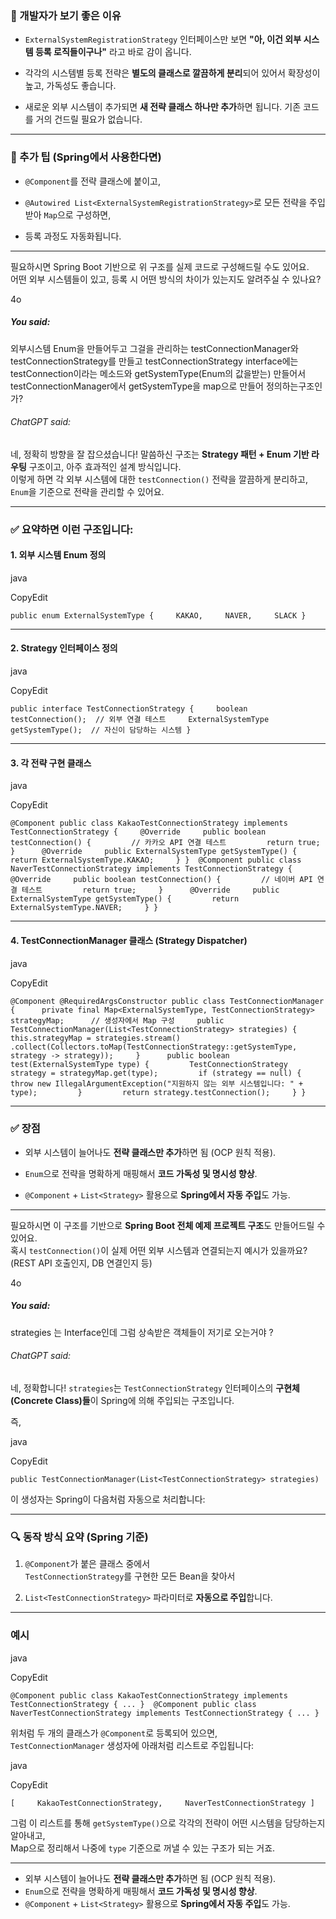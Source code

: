 
### 👀 개발자가 보기 좋은 이유

- `ExternalSystemRegistrationStrategy` 인터페이스만 보면 **"아, 이건 외부 시스템 등록 로직들이구나"** 라고 바로 감이 옵니다.
    
- 각각의 시스템별 등록 전략은 **별도의 클래스로 깔끔하게 분리**되어 있어서 확장성이 높고, 가독성도 좋습니다.
    
- 새로운 외부 시스템이 추가되면 **새 전략 클래스 하나만 추가**하면 됩니다. 기존 코드를 거의 건드릴 필요가 없습니다.
    

---

### 🌱 추가 팁 (Spring에서 사용한다면)

- `@Component`를 전략 클래스에 붙이고,
    
- `@Autowired List<ExternalSystemRegistrationStrategy>`로 모든 전략을 주입받아 `Map`으로 구성하면,
    
- 등록 과정도 자동화됩니다.
    

---

필요하시면 Spring Boot 기반으로 위 구조를 실제 코드로 구성해드릴 수도 있어요.  
어떤 외부 시스템들이 있고, 등록 시 어떤 방식의 차이가 있는지도 알려주실 수 있나요?

4o

##### You said:

외부시스템 Enum을 만들어두고 그걸을 관리하는 testConnectionManager와 testConnectionStrategy를 만들고 testConnectionStrategy interface에는 testConnection이라는 메소드와 getSystemType(Enum의 값을받는) 만들어서 testConnectionManager에서 getSystemType을 map으로 만들어 정의하는구조인가?

###### ChatGPT said:

네, 정확히 방향을 잘 잡으셨습니다! 말씀하신 구조는 **Strategy 패턴 + Enum 기반 라우팅** 구조이고, 아주 효과적인 설계 방식입니다.  
이렇게 하면 각 외부 시스템에 대한 `testConnection()` 전략을 깔끔하게 분리하고, `Enum`을 기준으로 전략을 관리할 수 있어요.

---

### ✅ 요약하면 이런 구조입니다:

#### 1. **외부 시스템 Enum 정의**

java

CopyEdit

`public enum ExternalSystemType {     KAKAO,     NAVER,     SLACK }`

---

#### 2. **Strategy 인터페이스 정의**

java

CopyEdit

`public interface TestConnectionStrategy {     boolean testConnection();  // 외부 연결 테스트     ExternalSystemType getSystemType();  // 자신이 담당하는 시스템 }`

---

#### 3. **각 전략 구현 클래스**

java

CopyEdit

`@Component public class KakaoTestConnectionStrategy implements TestConnectionStrategy {     @Override     public boolean testConnection() {         // 카카오 API 연결 테스트         return true;     }      @Override     public ExternalSystemType getSystemType() {         return ExternalSystemType.KAKAO;     } }  @Component public class NaverTestConnectionStrategy implements TestConnectionStrategy {     @Override     public boolean testConnection() {         // 네이버 API 연결 테스트         return true;     }      @Override     public ExternalSystemType getSystemType() {         return ExternalSystemType.NAVER;     } }`

---

#### 4. **TestConnectionManager 클래스 (Strategy Dispatcher)**

java

CopyEdit

`@Component @RequiredArgsConstructor public class TestConnectionManager {      private final Map<ExternalSystemType, TestConnectionStrategy> strategyMap;      // 생성자에서 Map 구성     public TestConnectionManager(List<TestConnectionStrategy> strategies) {         this.strategyMap = strategies.stream()             .collect(Collectors.toMap(TestConnectionStrategy::getSystemType, strategy -> strategy));     }      public boolean test(ExternalSystemType type) {         TestConnectionStrategy strategy = strategyMap.get(type);         if (strategy == null) {             throw new IllegalArgumentException("지원하지 않는 외부 시스템입니다: " + type);         }         return strategy.testConnection();     } }`

---

### ✅ 장점

- 외부 시스템이 늘어나도 **전략 클래스만 추가**하면 됨 (OCP 원칙 적용).
    
- `Enum`으로 전략을 명확하게 매핑해서 **코드 가독성 및 명시성 향상**.
    
- `@Component` + `List<Strategy>` 활용으로 **Spring에서 자동 주입**도 가능.
    

---

필요하시면 이 구조를 기반으로 **Spring Boot 전체 예제 프로젝트 구조**도 만들어드릴 수 있어요.  
혹시 `testConnection()`이 실제 어떤 외부 시스템과 연결되는지 예시가 있을까요? (REST API 호출인지, DB 연결인지 등)

4o

##### You said:

strategies 는 Interface인데 그럼 상속받은 객체들이 저기로 오는거야 ?

###### ChatGPT said:

네, 정확합니다! `strategies`는 `TestConnectionStrategy` 인터페이스의 **구현체(Concrete Class)들**이 Spring에 의해 주입되는 구조입니다.

즉,

java

CopyEdit

`public TestConnectionManager(List<TestConnectionStrategy> strategies)`

이 생성자는 Spring이 다음처럼 자동으로 처리합니다:

---

### 🔍 동작 방식 요약 (Spring 기준)

1. `@Component`가 붙은 클래스 중에서  
    `TestConnectionStrategy`를 구현한 모든 Bean을 찾아서
    
2. `List<TestConnectionStrategy>` 파라미터로 **자동으로 주입**합니다.
    

---

### 예시

java

CopyEdit

`@Component public class KakaoTestConnectionStrategy implements TestConnectionStrategy { ... }  @Component public class NaverTestConnectionStrategy implements TestConnectionStrategy { ... }`

위처럼 두 개의 클래스가 `@Component`로 등록되어 있으면,  
`TestConnectionManager` 생성자에 아래처럼 리스트로 주입됩니다:

java

CopyEdit

`[     KakaoTestConnectionStrategy,     NaverTestConnectionStrategy ]`

그럼 이 리스트를 통해 `getSystemType()`으로 각각의 전략이 어떤 시스템을 담당하는지 알아내고,  
Map으로 정리해서 나중에 `type` 기준으로 꺼낼 수 있는 구조가 되는 거죠.

---


- 외부 시스템이 늘어나도 **전략 클래스만 추가**하면 됨 (OCP 원칙 적용).
- `Enum`으로 전략을 명확하게 매핑해서 **코드 가독성 및 명시성 향상**.
- `@Component` + `List<Strategy>` 활용으로 **Spring에서 자동 주입**도 가능.